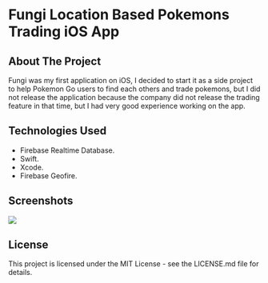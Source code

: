 
<h1>Fungi Location Based Pokemons Trading iOS App</h1>

<h2>About The Project</h2>
<p>Fungi was my first application on iOS, I decided to start it as a side project to help Pokemon Go users to find each others
and trade pokemons, but I did not release the application because the company did not release the trading feature in that time, but I had very good experience working on the app.
</p>

<h2>Technologies Used</h2>
<ul>
<li>Firebase Realtime Database.</li>
<li>Swift.</li>
<li>Xcode.</li>
<li>Firebase Geofire.</li>
</ul>

<h2>Screenshots</h2>
<img src = "https://firebasestorage.googleapis.com/v0/b/chottky.appspot.com/o/App%20Screenshots%2FFungi%2F386538-1501151858-Simulator-Screen-Shot-Jan-14-2017-12.40.39-AM.png?alt=media&token=df08c991-ca94-4850-904f-0a9ab8927da6"/>

<h2>License</h2>
<p>This project is licensed under the MIT License - see the LICENSE.md file for details.</p>
